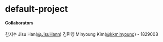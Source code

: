 # default-project

#### Collaborators
한지수 Jisu Han([@JisuHann](https://github.com/JisuHann))
김민영 Minyoung Kim([@kkminyoung](https://github.com/kkminyoung)) - 1829008
